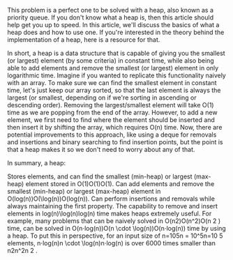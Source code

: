 This problem is a perfect one to be solved with a heap, also known as a priority queue. If you don't know what a heap is, then this article should help get you up to speed. In this article, we'll discuss the basics of what a heap does and how to use one. If you're interested in the theory behind the implementation of a heap, here is a resource for that.

In short, a heap is a data structure that is capable of giving you the smallest (or largest) element (by some criteria) in constant time, while also being able to add elements and remove the smallest (or largest) element in only logarithmic time. Imagine if you wanted to replicate this functionality naively with an array. To make sure we can find the smallest element in constant time, let's just keep our array sorted, so that the last element is always the largest (or smallest, depending on if we're sorting in ascending or descending order). Removing the largest/smallest element will take O(1) time as we are popping from the end of the array. However, to add a new element, we first need to find where the element should be inserted and then insert it by shifting the array, which requires O(n) time. Now, there are potential improvements to this approach, like using a deque for removals and insertions and binary searching to find insertion points, but the point is that a heap makes it so we don't need to worry about any of that.

In summary, a heap:

Stores elements, and can find the smallest (min-heap) or largest (max-heap) element stored in O(1)O(1)O(1).
Can add elements and remove the smallest (min-heap) or largest (max-heap) element in O(log⁡(n))O(\log(n))O(log(n)).
Can perform insertions and removals while always maintaining the first property.
The capability to remove and insert elements in log⁡(n)\log(n)log(n) time makes heaps extremely useful. For example, many problems that can be naively solved in O(n2)O(n^2)O(n 
2
 ) time, can be solved in O(n⋅log⁡(n))O(n \cdot \log(n))O(n⋅log(n)) time by using a heap. To put this in perspective, for an input size of n=105n = 10^5n=10 
5
  elements, n⋅log⁡(n)n \cdot \log(n)n⋅log(n) is over 6000 times smaller than n2n^2n 
2
 .